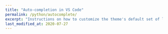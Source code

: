 ```yaml
---
title: "Auto-completion in VS Code"
permalink: /python/autocomplete/
excerpt: "Instructions on how to customize the theme's default set of layouts, includes, and stylesheets when using the Ruby Gem version."
last_modified_at: 2020-07-27
---
```

